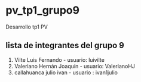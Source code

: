 # pv_tp1_grupo9
Desarrollo tp1 PV


## lista de integrantes del grupo 9

1. Vilte Luis Fernando - usuario: luivilte 
2. Valeriano Hernán Joaquín - usuario: ValerianoHJ
3. callahuanca julio ivan - usuario : ivan1julio
